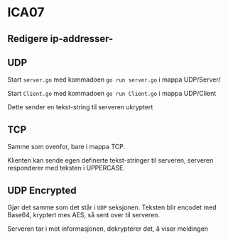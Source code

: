 # ICA07

## Redigere ip-addresser-


## UDP 
Start `server.go` med kommadoen `go run server.go` i mappa UDP/Server/ 

Start `Client.go` med kommadoen `go run Client.go` i mappa UDP/Client

Dette sender en tekst-string til serveren ukryptert

## TCP
Samme som ovenfor, bare i mappa TCP.

Klienten kan sende egen definerte tekst-stringer til serveren, serveren responderer med teksten i UPPERCASE.

## UDP Encrypted
Gjør det samme som det står i `UDP` seksjonen.
Teksten blir encodet med Base64, kryptert mes AES, så sent over til serveren.

Serveren tar i mot informasjonen, dekrypterer det, å viser meldingen

